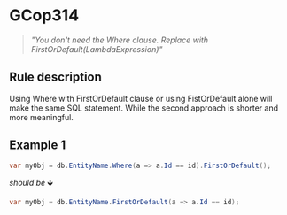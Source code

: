 ﻿# GCop314

> *"You don't need the Where clause. Replace with FirstOrDefault(LambdaExpression)"*


## Rule description
Using Where with FirstOrDefault clause or using FistOrDefault alone will make the same SQL statement. While the second approach is shorter and more meaningful.

## Example 1
```csharp
var myObj = db.EntityName.Where(a => a.Id == id).FirstOrDefault();
```
*should be* 🡻

```csharp
var myObj = db.EntityName.FirstOrDefault(a => a.Id == id);
```
